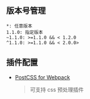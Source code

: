 ## 版本号管理
```
*: 任意版本
1.1.0: 指定版本
~1.1.0: >=1.1.0 && < 1.2.0
^1.1.0: >=1.1.0 && < 2.0.0>
```

## 插件配置
- [PostCSS for Webpack](https://github.com/postcss/postcss-loader)
  > 可支持 css 预处理插件
